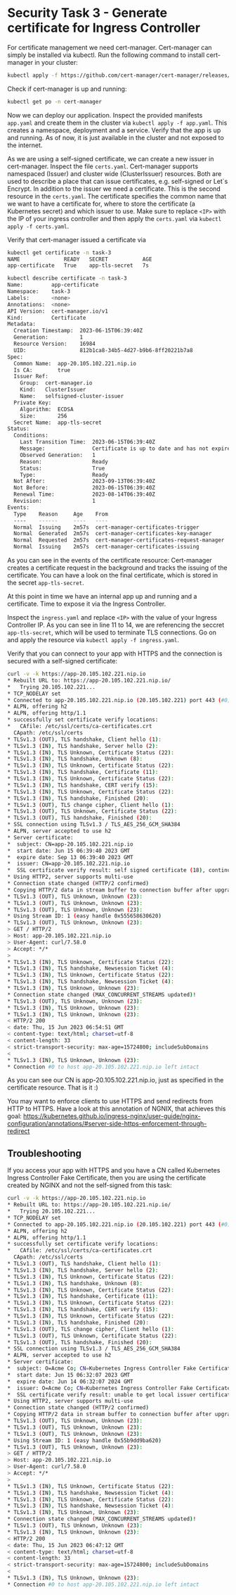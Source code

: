 # Security Task 3 - Generate certificate for Ingress Controller

For certificate management we need cert-manager. Cert-manager can simply be installed via kubectl. Run the following command to install cert-manager in your cluster:

```bash
kubectl apply -f https://github.com/cert-manager/cert-manager/releases/download/v1.12.0/cert-manager.yaml
```

Check if cert-manager is up and running:

```bash
kubectl get po -n cert-manager
```

Now we can deploy our application. Inspect the provided manifests `app.yaml` and create them in the cluster via `kubectl apply -f app.yaml`. This creates a namespace, deployment and a service. Verify that the app is up and running. As of now, it is just available in the cluster and not exposed to the internet.

As we are using a self-signed certificate, we can create a new issuer in cert-manager. Inspect the file `certs.yaml`. Cert-manager supports namespaced (Issuer) and cluster wide (ClusterIssuer) resources. Both are used to describe a place that can issue certificates, e.g. self-signed or Let\`s Encrypt. 
In addition to the issuer we need a certificate. This is the second resource in the `certs.yaml`. The certificate specifies the common name that we want to have a certificate for, where to store the certificate (a Kubernetes secret) and which issuer to use. Make sure to replace `<IP>` with the IP of your ingress controller and then apply the `certs.yaml` via `kubectl apply -f certs.yaml`.

Verify that cert-manager issued a certificate via 

```bash
kubectl get certificate -n task-3
NAME              READY   SECRET           AGE
app-certificate   True    app-tls-secret   7s

kubectl describe certificate -n task-3
Name:         app-certificate
Namespace:    task-3
Labels:       <none>
Annotations:  <none>
API Version:  cert-manager.io/v1
Kind:         Certificate
Metadata:
  Creation Timestamp:  2023-06-15T06:39:40Z
  Generation:          1
  Resource Version:    16984
  UID:                 812b1ca8-34b5-4d27-b9b6-8ff20221b7a8
Spec:
  Common Name:  app-20.105.102.221.nip.io
  Is CA:        true
  Issuer Ref:
    Group:  cert-manager.io
    Kind:   ClusterIssuer
    Name:   selfsigned-cluster-issuer
  Private Key:
    Algorithm:  ECDSA
    Size:       256
  Secret Name:  app-tls-secret
Status:
  Conditions:
    Last Transition Time:  2023-06-15T06:39:40Z
    Message:               Certificate is up to date and has not expired
    Observed Generation:   1
    Reason:                Ready
    Status:                True
    Type:                  Ready
  Not After:               2023-09-13T06:39:40Z
  Not Before:              2023-06-15T06:39:40Z
  Renewal Time:            2023-08-14T06:39:40Z
  Revision:                1
Events:
  Type    Reason     Age    From                                       Message
  ----    ------     ----   ----                                       -------
  Normal  Issuing    2m57s  cert-manager-certificates-trigger          Issuing certificate as Secret does not exist
  Normal  Generated  2m57s  cert-manager-certificates-key-manager      Stored new private key in temporary Secret resource "app-certificate-hvs2p"
  Normal  Requested  2m57s  cert-manager-certificates-request-manager  Created new CertificateRequest resource "app-certificate-xrpmj"
  Normal  Issuing    2m57s  cert-manager-certificates-issuing          The certificate has been successfully issued
```

As you can see in the events of the certificate resource: Cert-manager creates a certificate request in the background and tracks the issuing of the certificate. You can have a look on the final certificate, which is stored in the secret `app-tls-secret`.

At this point in time we have an internal app up and running and a certificate. Time to expose it via the Ingress Controller.

Inspect the `ingress.yaml` and replace `<IP>` with the value of your Ingress Controller IP. As you can see in line 11 to 14, we are referencing the seccret `app-tls-secret`, which will be used to terminate TLS connections. Go on and apply the resource via `kubectl apply -f ingress.yaml`.

Verify that you can connect to your app with HTTPS and the connection is secured with a self-signed certificate:

```bash
curl -v -k https://app-20.105.102.221.nip.io
* Rebuilt URL to: https://app-20.105.102.221.nip.io/
*   Trying 20.105.102.221...
* TCP_NODELAY set
* Connected to app-20.105.102.221.nip.io (20.105.102.221) port 443 (#0)
* ALPN, offering h2
* ALPN, offering http/1.1
* successfully set certificate verify locations:
*   CAfile: /etc/ssl/certs/ca-certificates.crt
  CApath: /etc/ssl/certs
* TLSv1.3 (OUT), TLS handshake, Client hello (1):
* TLSv1.3 (IN), TLS handshake, Server hello (2):
* TLSv1.3 (IN), TLS Unknown, Certificate Status (22):
* TLSv1.3 (IN), TLS handshake, Unknown (8):
* TLSv1.3 (IN), TLS Unknown, Certificate Status (22):
* TLSv1.3 (IN), TLS handshake, Certificate (11):
* TLSv1.3 (IN), TLS Unknown, Certificate Status (22):
* TLSv1.3 (IN), TLS handshake, CERT verify (15):
* TLSv1.3 (IN), TLS Unknown, Certificate Status (22):
* TLSv1.3 (IN), TLS handshake, Finished (20):
* TLSv1.3 (OUT), TLS change cipher, Client hello (1):
* TLSv1.3 (OUT), TLS Unknown, Certificate Status (22):
* TLSv1.3 (OUT), TLS handshake, Finished (20):
* SSL connection using TLSv1.3 / TLS_AES_256_GCM_SHA384
* ALPN, server accepted to use h2
* Server certificate:
*  subject: CN=app-20.105.102.221.nip.io
*  start date: Jun 15 06:39:40 2023 GMT
*  expire date: Sep 13 06:39:40 2023 GMT
*  issuer: CN=app-20.105.102.221.nip.io
*  SSL certificate verify result: self signed certificate (18), continuing anyway.
* Using HTTP2, server supports multi-use
* Connection state changed (HTTP/2 confirmed)
* Copying HTTP/2 data in stream buffer to connection buffer after upgrade: len=0
* TLSv1.3 (OUT), TLS Unknown, Unknown (23):
* TLSv1.3 (OUT), TLS Unknown, Unknown (23):
* TLSv1.3 (OUT), TLS Unknown, Unknown (23):
* Using Stream ID: 1 (easy handle 0x555658630620)
* TLSv1.3 (OUT), TLS Unknown, Unknown (23):
> GET / HTTP/2
> Host: app-20.105.102.221.nip.io
> User-Agent: curl/7.58.0
> Accept: */*
> 
* TLSv1.3 (IN), TLS Unknown, Certificate Status (22):
* TLSv1.3 (IN), TLS handshake, Newsession Ticket (4):
* TLSv1.3 (IN), TLS Unknown, Certificate Status (22):
* TLSv1.3 (IN), TLS handshake, Newsession Ticket (4):
* TLSv1.3 (IN), TLS Unknown, Unknown (23):
* Connection state changed (MAX_CONCURRENT_STREAMS updated)!
* TLSv1.3 (OUT), TLS Unknown, Unknown (23):
* TLSv1.3 (IN), TLS Unknown, Unknown (23):
* TLSv1.3 (IN), TLS Unknown, Unknown (23):
< HTTP/2 200 
< date: Thu, 15 Jun 2023 06:54:51 GMT
< content-type: text/html; charset=utf-8
< content-length: 33
< strict-transport-security: max-age=15724800; includeSubDomains
< 
* TLSv1.3 (IN), TLS Unknown, Unknown (23):
* Connection #0 to host app-20.105.102.221.nip.io left intact
```

As you can see our CN is app-20.105.102.221.nip.io, just as specified in the certificate resource. That is it :)

You may want to enforce clients to use HTTPS and send redirects from HTTP to HTTPS. Have a look at this annotation of NGNIX, that achieves this goal: https://kubernetes.github.io/ingress-nginx/user-guide/nginx-configuration/annotations/#server-side-https-enforcement-through-redirect

## Troubleshooting

If you access your app with HTTPS and you have a CN called Kubernetes Ingress Controller Fake Certificate, then you are using the certificate created by NGINX and not the self-signed from this task:

```bash
curl -v -k https://app-20.105.102.221.nip.io
* Rebuilt URL to: https://app-20.105.102.221.nip.io/
*   Trying 20.105.102.221...
* TCP_NODELAY set
* Connected to app-20.105.102.221.nip.io (20.105.102.221) port 443 (#0)
* ALPN, offering h2
* ALPN, offering http/1.1
* successfully set certificate verify locations:
*   CAfile: /etc/ssl/certs/ca-certificates.crt
  CApath: /etc/ssl/certs
* TLSv1.3 (OUT), TLS handshake, Client hello (1):
* TLSv1.3 (IN), TLS handshake, Server hello (2):
* TLSv1.3 (IN), TLS Unknown, Certificate Status (22):
* TLSv1.3 (IN), TLS handshake, Unknown (8):
* TLSv1.3 (IN), TLS Unknown, Certificate Status (22):
* TLSv1.3 (IN), TLS handshake, Certificate (11):
* TLSv1.3 (IN), TLS Unknown, Certificate Status (22):
* TLSv1.3 (IN), TLS handshake, CERT verify (15):
* TLSv1.3 (IN), TLS Unknown, Certificate Status (22):
* TLSv1.3 (IN), TLS handshake, Finished (20):
* TLSv1.3 (OUT), TLS change cipher, Client hello (1):
* TLSv1.3 (OUT), TLS Unknown, Certificate Status (22):
* TLSv1.3 (OUT), TLS handshake, Finished (20):
* SSL connection using TLSv1.3 / TLS_AES_256_GCM_SHA384
* ALPN, server accepted to use h2
* Server certificate:
*  subject: O=Acme Co; CN=Kubernetes Ingress Controller Fake Certificate
*  start date: Jun 15 06:32:07 2023 GMT
*  expire date: Jun 14 06:32:07 2024 GMT
*  issuer: O=Acme Co; CN=Kubernetes Ingress Controller Fake Certificate
*  SSL certificate verify result: unable to get local issuer certificate (20), continuing anyway.
* Using HTTP2, server supports multi-use
* Connection state changed (HTTP/2 confirmed)
* Copying HTTP/2 data in stream buffer to connection buffer after upgrade: len=0
* TLSv1.3 (OUT), TLS Unknown, Unknown (23):
* TLSv1.3 (OUT), TLS Unknown, Unknown (23):
* TLSv1.3 (OUT), TLS Unknown, Unknown (23):
* Using Stream ID: 1 (easy handle 0x55b9dd9ba620)
* TLSv1.3 (OUT), TLS Unknown, Unknown (23):
> GET / HTTP/2
> Host: app-20.105.102.221.nip.io
> User-Agent: curl/7.58.0
> Accept: */*
> 
* TLSv1.3 (IN), TLS Unknown, Certificate Status (22):
* TLSv1.3 (IN), TLS handshake, Newsession Ticket (4):
* TLSv1.3 (IN), TLS Unknown, Certificate Status (22):
* TLSv1.3 (IN), TLS handshake, Newsession Ticket (4):
* TLSv1.3 (IN), TLS Unknown, Unknown (23):
* Connection state changed (MAX_CONCURRENT_STREAMS updated)!
* TLSv1.3 (OUT), TLS Unknown, Unknown (23):
* TLSv1.3 (IN), TLS Unknown, Unknown (23):
< HTTP/2 200 
< date: Thu, 15 Jun 2023 06:47:12 GMT
< content-type: text/html; charset=utf-8
< content-length: 33
< strict-transport-security: max-age=15724800; includeSubDomains
< 
* TLSv1.3 (IN), TLS Unknown, Unknown (23):
* Connection #0 to host app-20.105.102.221.nip.io left intact
```